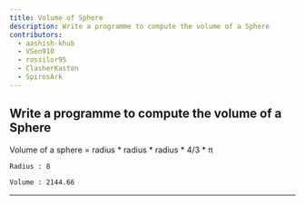 ```yaml
---
title: Volume of Sphere
description: Write a programme to compute the volume of a Sphere
contributors:
  - aashish-khub
  - VSen910
  - rossilor95
  - ClasherKasten
  - SpirosArk
---
```


## Write a programme to compute the volume of a Sphere

Volume of a sphere = radius \* radius \* radius \* 4/3 \* π

```txt
Radius : 8

Volume : 2144.66
```

---
